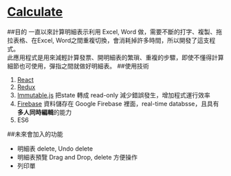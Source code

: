 # <a href="https://cacocacoon.github.io/calculate/">Calculate</a>
##目的
一直以來計算明細表示利用 Excel, Word 做，需要不斷的打字、複製、拖拉表格、在Excel, Word之間重複切換，會消耗掉許多時間，所以開發了這支程式。<br />
此應用程式是用來減輕計算發票、開明細表的繁瑣、重複的步驟，即使不懂得計算細節也可使用，彈指之間就做好明細表。
##使用技術
1. <a href="https://facebook.github.io/react/">React</a>
2. <a href="http://redux.js.org/">Redux</a>
3. <a href="https://facebook.github.io/immutable-js/">Immutable.js</a>
把state 轉成 read-only 減少錯誤發生，增加程式運行效率
4. <a href="https://firebase.google.com/">Firebase</a> 資料儲存在 Google Firebase 裡面，real-time databsse，且具有**多人同時編輯**的能力
5. ES6

##未來會加入的功能
* 明細表 delete, Undo delete
* 明細表預覽 Drag and Drop, delete 方便操作
* 列印單
